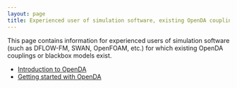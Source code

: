 ```yaml
---
layout: page
title: Experienced user of simulation software, existing OpenDA coupling/blackbox model
---
```

This page contains information for experienced users of simulation software (such as DFLOW-FM, SWAN, OpenFOAM, etc.) for which existing OpenDA couplings or blackbox models exist.

* [Introduction to OpenDA](https://openda-association.github.io/wiki/introduction_OpenDA)
* [Getting started with OpenDA](https://openda-association.github.io/wiki/Getting_started)
